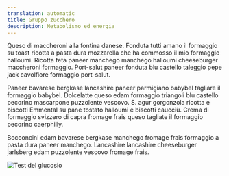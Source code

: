 ```yaml
---
translation: automatic
title: Gruppo zucchero
description: Metabolismo ed energia
---
```


Queso di maccheroni alla fontina danese. Fonduta tutti amano il formaggio su toast ricotta a pasta dura mozzarella che ha commosso il mio formaggio halloumi. Ricotta feta paneer manchego manchego halloumi cheeseburger maccheroni formaggio. Port-salut paneer fonduta blu castello taleggio pepe jack cavolfiore formaggio port-salut.

Paneer bavarese bergkase lancashire paneer parmigiano babybel tagliare il formaggio babybel. Dolcelatte queso edam formaggio triangoli blu castello pecorino mascarpone puzzolente vescovo. S. agur gorgonzola ricotta e biscotti Emmental su pane tostato halloumi e biscotti caucciù. Crema di formaggio svizzero di capra fromage frais queso tagliate il formaggio pecorino caerphilly.

Bocconcini edam bavarese bergkase manchego fromage frais formaggio a pasta dura paneer manchego. Lancashire lancashire cheeseburger jarlsberg edam puzzolente vescovo fromage frais.

![Test del glucosio](images/glucose-test.jpeg)
